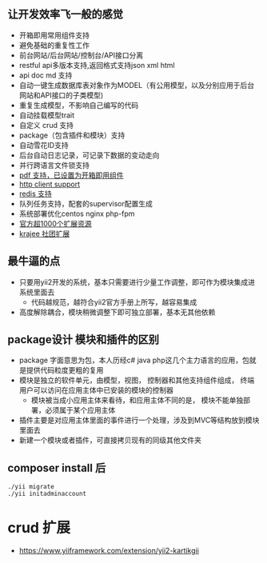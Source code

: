 
## 让开发效率飞一般的感觉
* 开箱即用常用组件支持
* 避免基础的重复性工作
* 前台网站/后台网站/控制台/API接口分离
* restful api多版本支持,返回格式支持json xml html
* api doc md 支持
* 自动一键生成数据库表对象作为MODEL（有公用模型，以及分别应用于后台网站和API接口的子类模型)
* 重复生成模型，不影响自己编写的代码
* 自动挂载模型trait
* 自定义 crud 支持
* package（包含插件和模块）支持
* 自动雪花ID支持
* 后台自动日志记录，可记录下数据的变动走向
* 并行跨语言文件锁支持
* [pdf 支持，已设置为开箱即用组件](https://demos.krajee.com/mpdf)
* [http client support](https://github.com/yiisoft/yii2-httpclient/blob/master/docs/guide/basic-usage.md)
* [redis 支持](https://github.com/yiisoft/yii2-redis)
* 队列任务支持，配套的supervisor配置生成
* 系统部署优化centos nginx php-fpm
* [官方超1000个扩展资源](https://www.yiiframework.com/extensions)
* [krajee 社团扩展](https://demos.krajee.com/) 


## 最牛逼的点
* 只要用yii2开发的系统，基本只需要进行少量工作调整，即可作为模块集成进系统里面去
  * 代码越规范，越符合yii2官方手册上所写，越容易集成
* 高度解除耦合，模块稍微调整下即可独立部署，基本无其他依赖


## package设计 模块和插件的区别
* package 字面意思为包，本人历经c# java php这几个主力语言的应用，包就是提供代码粒度更粗的复用
* 模块是独立的软件单元，由模型，视图， 控制器和其他支持组件组成， 终端用户可以访问在应用主体中已安装的模块的控制器
  * 模块被当成小应用主体来看待，和应用主体不同的是， 模块不能单独部署，必须属于某个应用主体
* 插件主要是对应用主体里面的事件进行一个处理，涉及到MVC等结构放到模块里面去
* 新建一个模块或者插件，可直接拷贝现有的同级其他文件夹



## composer install 后
~~~
./yii migrate
./yii initadminaccount
~~~


# crud 扩展
* https://www.yiiframework.com/extension/yii2-kartikgii


